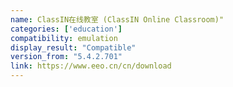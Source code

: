 ```yaml
---
name: ClassIN在线教室 (ClassIN Online Classroom)"
categories: ['education']
compatibility: emulation
display_result: "Compatible"
version_from: "5.4.2.701"
link: https://www.eeo.cn/cn/download
---
```

